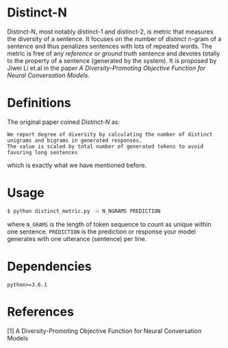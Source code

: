 # Distinct-N
Distinct-N, most notably distinct-1 and distinct-2, is metric that measures the
diversity of a sentence. It focuses on the number of *distinct* n-gram of a sentence and thus
penalizes sentences with lots of repeated words. The metric is free of any *reference* or *ground truth*
sentence and devotes totally to the property of a sentence (generated by the system).
It is proposed by Jiwei Li et.al in the paper *A Diversity-Promoting Objective Function for Neural Conversation Models*.

# Definitions
The original paper coined *Distinct-N* as:

    We report degree of diversity by calculating the number of distinct unigrams and bigrams in generated responses.
    The value is scaled by total number of generated tokens to avoid favoring long sentences
    
which is exactly what we have mentioned before.

# Usage
```bash
$ python distinct_metric.py -n N_NGRAMS PREDICTION
```


where `N_GRAMS` is the length of token sequence to count as unique within one sentence.
`PREDICTION` is the prediction or response your model generates with one utterance (sentence) per line.


# Dependencies
`python>=3.6.1`

# References
[1] A Diversity-Promoting Objective Function for Neural Conversation Models